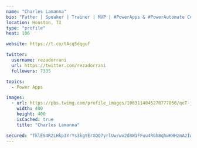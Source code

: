 ```yaml
---
name: "Charles Lamanna"
bio: "Father | Speaker | Trainer | MVP | #PowerApps & #PowerAutomate Community Super User | YouTuber Right-pointing triangle http://youtube.com/c/rezadorrani | Learn - Share - Clockwise rightwards and leftwards open circle arrows"
location: Houston, TX
type: "profile"
heat: 106

website: https://t.co/tAcqSdqguf

twitter:
  username: rezadorrani
  url: https://twitter.com/rezadorrani
  followers: 7335

topics:
  - Power Apps

images:
  - url: https://pbs.twimg.com/profile_images/1063114045270777856/qeT-jpWr_400x400.jpg
    width: 400
    height: 400
    isCached: true
    title: "Charles Lamanna"

secured: "TklES4R2LHkp3YrYs3kgYErXQQ7yrlUw/wv2d8W1FFuu4RGh8qhwKHHzmA2IwHWGrl9RgihBgr7+LfV21FLsigI9eYcbkCKcd1sfTcBxJ7QV1UWW/o+AKaqi1khzUeISfPmg68f8ycPZCHFBuP/ySEXLZsvBAyOTkX8q5gJWWjY1SjKVO+MJcf8i5K6zhN/C8CR8tIVD8LcyKrKtc1AVzn1zvPMDa+nG9sQbRokGR6OvMs/J5jIbD43M1DxS2ATiL+eSt+s4iT5vuDqfgOBR2Uc2Rk3iLpcL/geLVtVBxJoHZKkIgFxaqWdfd2bycxmy8/8E/JBTS0pQ1TvT04CKKrQZPO+62BdRQr+lk6EsLjU3qsZzqTkKWvM021miRkfpw+UsjA2W25G3oEuiPr0GlqqRL5lTc+ANSER0vqBI/dE=;OX6AbWQHrqe7ocFOYrMPaQ=="
---
```


